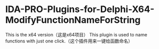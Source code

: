 # IDA-PRO-Plugins-for-Delphi-X64-ModifyFunctionNameForString
This is the x64 version（这是x64项目）
This plugin is used to name functions with just one click.（这个插件用来一键给函数命名）
